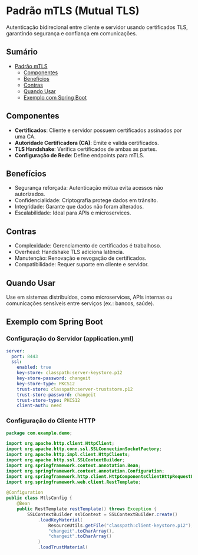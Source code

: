 # Padrão mTLS (Mutual TLS)

Autenticação bidirecional entre cliente e servidor usando certificados TLS, garantindo segurança e confiança em comunicações.

## Sumário

- [Padrão mTLS](#padrão-mtls)
  - [Componentes](#componentes)
  - [Benefícios](#benefícios)
  - [Contras](#contras)
  - [Quando Usar](#quando-usar)
  - [Exemplo com Spring Boot](#exemplo-com-spring-boot)

## Componentes

- **Certificados**: Cliente e servidor possuem certificados assinados por uma CA.
- **Autoridade Certificadora (CA)**: Emite e valida certificados.
- **TLS Handshake**: Verifica certificados de ambas as partes.
- **Configuração de Rede**: Define endpoints para mTLS.

## Benefícios

- Segurança reforçada: Autenticação mútua evita acessos não autorizados.
- Confidencialidade: Criptografia protege dados em trânsito.
- Integridade: Garante que dados não foram alterados.
- Escalabilidade: Ideal para APIs e microservices.

## Contras

- Complexidade: Gerenciamento de certificados é trabalhoso.
- Overhead: Handshake TLS adiciona latência.
- Manutenção: Renovação e revogação de certificados.
- Compatibilidade: Requer suporte em cliente e servidor.

## Quando Usar

Use em sistemas distribuídos, como microservices, APIs internas ou comunicações sensíveis entre serviços (ex.: bancos, saúde).

## Exemplo com Spring Boot

### Configuração do Servidor (application.yml)

```yaml
server:
  port: 8443
  ssl:
    enabled: true
    key-store: classpath:server-keystore.p12
    key-store-password: changeit
    key-store-type: PKCS12
    trust-store: classpath:server-truststore.p12
    trust-store-password: changeit
    trust-store-type: PKCS12
    client-auth: need
```

### Configuração do Cliente HTTP

```java
package com.example.demo;

import org.apache.http.client.HttpClient;
import org.apache.http.conn.ssl.SSLConnectionSocketFactory;
import org.apache.http.impl.client.HttpClients;
import org.apache.http.ssl.SSLContextBuilder;
import org.springframework.context.annotation.Bean;
import org.springframework.context.annotation.Configuration;
import org.springframework.http.client.HttpComponentsClientHttpRequestFactory;
import org.springframework.web.client.RestTemplate;

@Configuration
public class MtlsConfig {
    @Bean
    public RestTemplate restTemplate() throws Exception {
        SSLContextBuilder sslContext = SSLContextBuilder.create()
            .loadKeyMaterial(
                ResourceUtils.getFile("classpath:client-keystore.p12"),
                "changeit".toCharArray(),
                "changeit".toCharArray()
            )
            .loadTrustMaterial(